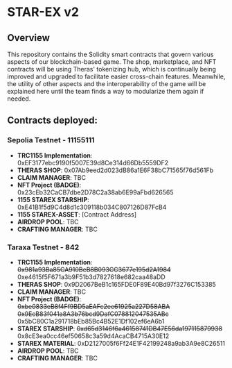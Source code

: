 # STAR-EX v2

## Overview

This repository contains the Solidity smart contracts that govern various aspects of our blockchain-based game. The shop, marketplace, and NFT contracts will be using Theras' tokenizing hub, which is continually being improved and upgraded to facilitate easier cross-chain features. Meanwhile, the utility of other aspects and the interoperability of the game will be explained here until the team finds a way to modularize them again if needed.

## Contracts deployed:

### Sepolia Testnet - 11155111

- **TRC1155 Implementation**: 0xEF3177ebc9190f5007E39d8Ce314d66Db5559DF2
- **THERAS SHOP**: 0x07Ab9eed2d023dB86a1E6F38bC71565f76d561Fb
- **CLAIM MANAGER**: TBC
- **NFT Project (BADGE)**: 0x23cEb32CaCB7dbe2D78C2a38ab6E99aFbd626565
- **1155 STAREX STARSHIP**: 0xE41B1f5d9C4d8d1c309118b034C807126D87FcB4
- **1155 STAREX-ASSET**: [Contract Address]
- **AIRDROP POOL**: TBC
- **CRAFTING MANAGER**: TBC

### Taraxa Testnet - 842

- **TRC1155 Implementation**: ~~0x981a93Ba85CA910BeB8B093CC3677e195d2A1984~~ 0xe4615f5F671a3b9F51b3d7827618e682caa48aDD
- **THERAS SHOP**: 0x9D2067BeB1c165FDE0F89E40Bd97f3276C153385
- **CLAIM MANAGER**: TBC
- **NFT Project (BADGE)**: ~~0xbe0833eB8f4Ff9BD5aEAFc2ee61925a227D58ABA~~ ~~0x9EcB83f041a8A3b76bcd9DafC078812047535ABc~~ 0x5bC80C1a291718bEb85Bc4B52E1Df102ef6eA6b1
- **STAREX STARSHIP**: ~~0xd65d3146f6a46158741DB47E56da197115879938~~ 0x8cE3ea0cc46ef50658c3a59d4AcaCB4715A30E12
- **STAREX MATERIAL**: 0xD2127005f6Ff24E1F42199248a9ab3A9e8C26511
- **AIRDROP POOL**: TBC
- **CRAFTING MANAGER**: TBC
